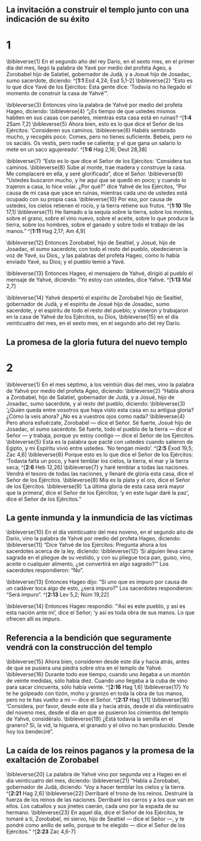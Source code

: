 ## La invitación a construir el templo junto con una indicación de su éxito
# 1
\bibleverse{1} En el segundo año del rey Darío, en el sexto mes, en el primer día del mes, llegó la palabra de Yavé por medio del profeta Ageo, a Zorobabel hijo de Salatiel, gobernador de Judá, y a Josué hijo de Josadac, sumo sacerdote, diciendo: ^[**1:1** Esd 4,24; Esd 5,1-2] \bibleverse{2} “Esto es lo que dice Yavé de los Ejércitos: Esta gente dice: ‘Todavía no ha llegado el momento de construir la casa de Yahvé’”.

\bibleverse{3} Entonces vino la palabra de Yahvé por medio del profeta Hageo, diciendo: \bibleverse{4} “¿Es tiempo de que ustedes mismos habiten en sus casas con paneles, mientras esta casa está en ruinas? ^[**1:4** 2Sam 7,2] \bibleverse{5} Ahora bien, esto es lo que dice el Señor de los Ejércitos: ‘Consideren sus caminos. \bibleverse{6} Habéis sembrado mucho, y recogéis poco. Comes, pero no tienes suficiente. Bebéis, pero no os saciáis. Os vestís, pero nadie se calienta; y el que gana un salario lo mete en un saco agujereado’. ^[**1:6** Hag 2,16; Deut 28,38]

\bibleverse{7} “Esto es lo que dice el Señor de los Ejércitos: ‘Considera tus caminos. \bibleverse{8} Sube al monte, trae madera y construye la casa. Me complaceré en ella, y seré glorificado”, dice el Señor. \bibleverse{9} “Ustedes buscaron mucho, y he aquí que se quedó en poco; y cuando lo trajeron a casa, lo hice volar. ¿Por qué?” dice Yahvé de los Ejércitos, “Por causa de mi casa que yace en ruinas, mientras cada uno de ustedes está ocupado con su propia casa. \bibleverse{10} Por eso, por causa de ustedes, los cielos retienen el rocío, y la tierra retiene sus frutos. ^[**1:10** 1Re 17,1] \bibleverse{11} He llamado a la sequía sobre la tierra, sobre los montes, sobre el grano, sobre el vino nuevo, sobre el aceite, sobre lo que produce la tierra, sobre los hombres, sobre el ganado y sobre todo el trabajo de las manos.” ^[**1:11** Hag 2,17; Am 4,9]

\bibleverse{12} Entonces Zorobabel, hijo de Sealtiel, y Josué, hijo de Josadac, el sumo sacerdote, con todo el resto del pueblo, obedecieron la voz de Yavé, su Dios,, y las palabras del profeta Hageo, como lo había enviado Yavé, su Dios; y el pueblo temió a Yavé.

\bibleverse{13} Entonces Hageo, el mensajero de Yahvé, dirigió al pueblo el mensaje de Yahvé, diciendo: “Yo estoy con ustedes, dice Yahvé. ^[**1:13** Mal 2,7]

\bibleverse{14} Yahvé despertó el espíritu de Zorobabel hijo de Sealtiel, gobernador de Judá, y el espíritu de Josué hijo de Josadac, sumo sacerdote, y el espíritu de todo el resto del pueblo; y vinieron y trabajaron en la casa de Yahvé de los Ejércitos, su Dios, \bibleverse{15} en el día veinticuatro del mes, en el sexto mes, en el segundo año del rey Darío.

## La promesa de la gloria futura del nuevo templo
# 2
\bibleverse{1} En el mes séptimo, a los veintiún días del mes, vino la palabra de Yahvé por medio del profeta Ageo, diciendo: \bibleverse{2} “Habla ahora a Zorobabel, hijo de Salatiel, gobernador de Judá, y a Josué, hijo de Josadac, sumo sacerdote, y al resto del pueblo, diciendo: \bibleverse{3} ‘¿Quién queda entre vosotros que haya visto esta casa en su antigua gloria? ¿Cómo la veis ahora? ¿No es a vuestros ojos como nada? \bibleverse{4} Pero ahora esfuérzate, Zorobabel — dice el Señor. Sé fuerte, Josué hijo de Josadac, el sumo sacerdote. Sé fuerte, todo el pueblo de la tierra — dice el Señor — y trabaja, porque yo estoy contigo — dice el Señor de los Ejércitos. \bibleverse{5} Esta es la palabra que pacté con ustedes cuando salieron de Egipto, y mi Espíritu vivió entre ustedes. ‘No tengan miedo’. ^[**2:5** Éxod 19,5; Zac 4,6] \bibleverse{6} Porque esto es lo que dice el Señor de los Ejércitos: ‘Todavía falta un poco, y haré temblar los cielos, la tierra, el mar y la tierra seca; ^[**2:6** Heb 12,26] \bibleverse{7} y haré temblar a todas las naciones. Vendrá el tesoro de todas las naciones, y llenaré de gloria esta casa, dice el Señor de los Ejércitos. \bibleverse{8} Mía es la plata y el oro, dice el Señor de los Ejércitos. \bibleverse{9} ‘La última gloria de esta casa será mayor que la primera’, dice el Señor de los Ejércitos; ‘y en este lugar daré la paz’, dice el Señor de los Ejércitos.”

## La gente inmunda y la inmundicia de las víctimas
\bibleverse{10} En el día veinticuatro del mes noveno, en el segundo año de Darío, vino la palabra de Yahvé por medio del profeta Hageo, diciendo: \bibleverse{11} “Dice Yahvé de los Ejércitos: Pregunta ahora a los sacerdotes acerca de la ley, diciendo: \bibleverse{12} ‘Si alguien lleva carne sagrada en el pliegue de su vestido, y con su pliegue toca pan, guiso, vino, aceite o cualquier alimento, ¿se convertirá en algo sagrado?’” Los sacerdotes respondieron: “No”.

\bibleverse{13} Entonces Hageo dijo: “Si uno que es impuro por causa de un cadáver toca algo de esto, ¿será impuro?” Los sacerdotes respondieron: “Será impuro”. ^[**2:13** Lev 5,2; Núm 19,22]

\bibleverse{14} Entonces Hageo respondió: “‘Así es este pueblo, y así es esta nación ante mí’, dice el Señor; ‘y así es toda obra de sus manos. Lo que ofrecen allí es impuro.

## Referencia a la bendición que seguramente vendrá con la construcción del templo
\bibleverse{15} Ahora bien, consideren desde este día y hacia atrás, antes de que se pusiera una piedra sobre otra en el templo de Yahvé. \bibleverse{16} Durante todo ese tiempo, cuando uno llegaba a un montón de veinte medidas, sólo había diez. Cuando uno llegaba a la cuba de vino para sacar cincuenta, sólo había veinte. ^[**2:16** Hag 1,6] \bibleverse{17} Yo te he golpeado con tizón, moho y granizo en toda la obra de tus manos, pero no te has vuelto a mí — dice el Señor. ^[**2:17** Hag 1,11] \bibleverse{18} ‘Considera, por favor, desde este día y hacia atrás, desde el día veinticuatro del noveno mes, desde el día en que se pusieron los cimientos del templo de Yahvé, considéralo. \bibleverse{19} ¿Está todavía la semilla en el granero? Sí, la vid, la higuera, el granado y el olivo no han producido. Desde hoy los bendeciré”.

## La caída de los reinos paganos y la promesa de la exaltación de Zorobabel
\bibleverse{20} La palabra de Yahvé vino por segunda vez a Hageo en el día veinticuatro del mes, diciendo: \bibleverse{21} “Habla a Zorobabel, gobernador de Judá, diciendo: ‘Voy a hacer temblar los cielos y la tierra. ^[**2:21** Hag 2,6] \bibleverse{22} Derribaré el trono de los reinos. Destruiré la fuerza de los reinos de las naciones. Derribaré los carros y a los que van en ellos. Los caballos y sus jinetes caerán, cada uno por la espada de su hermano. \bibleverse{23} En aquel día, dice el Señor de los Ejércitos, te tomaré a ti, Zorobabel, mi siervo, hijo de Sealtiel — dice el Señor —, y te pondré como anillo de sello, porque te he elegido — dice el Señor de los Ejércitos.” ^[**2:23** Zac 4,6-7]